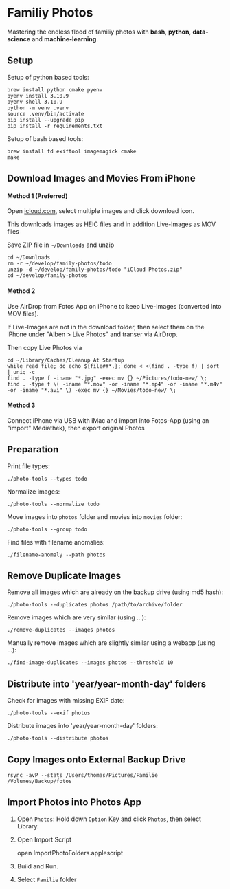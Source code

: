 # Familiy Photos

Mastering the endless flood of familiy photos with **bash**, **python**, **data-science** and **machine-learning**.

## Setup

Setup of python based tools:

    brew install python cmake pyenv
    pyenv install 3.10.9
    pyenv shell 3.10.9
    python -m venv .venv
    source .venv/bin/activate
    pip install --upgrade pip
    pip install -r requirements.txt

Setup of bash based tools:

    brew install fd exiftool imagemagick cmake
    make

## Download Images and Movies From iPhone

#### Method 1 (Preferred)

Open [icloud.com](https://www.icloud.com), select multiple images and click download icon. 

This downloads images as HEIC files and in addition Live-Images as MOV files

Save ZIP file in `~/Downloads` and unzip

    cd ~/Downloads
    rm -r ~/develop/family-photos/todo
    unzip -d ~/develop/family-photos/todo "iCloud Photos.zip"
    cd ~/develop/family-photos

#### Method 2

Use AirDrop from Fotos App on iPhone to keep Live-Images (converted into MOV files).

If Live-Images are not in the download folder, then select them on the iPhone under "Alben > Live Photos" and transer via AirDrop. 

Then copy Live Photos via

    cd ~/Library/Caches/Cleanup At Startup
    while read file; do echo ${file##*.}; done < <(find . -type f) | sort | uniq -c
    find . -type f -iname "*.jpg" -exec mv {} ~/Pictures/todo-new/ \;
    find . -type f \( -iname "*.mov" -or -iname "*.mp4" -or -iname "*.m4v" -or -iname "*.avi" \) -exec mv {} ~/Movies/todo-new/ \;

#### Method 3

Connect iPhone via USB with iMac and import into Fotos-App (using an "import" Mediathek), then export original Photos

## Preparation

Print file types:

    ./photo-tools --types todo

Normalize images:

    ./photo-tools --normalize todo

Move images into `photos` folder and movies into `movies` folder:

    ./photo-tools --group todo

Find files with filename anomalies:

    ./filename-anomaly --path photos

## Remove Duplicate Images

Remove all images which are already on the backup drive (using md5 hash):

    ./photo-tools --duplicates photos /path/to/archive/folder

Remove images which are very similar (using ...):

    ./remove-duplicates --images photos

Manually remove images which are slightly similar using a webapp (using ...):

    ./find-image-duplicates --images photos --threshold 10

## Distribute into 'year/year-month-day' folders

Check for images with missing EXIF date:

    ./photo-tools --exif photos

Distribute images into 'year/year-month-day' folders:

    ./photo-tools --distribute photos

## Copy Images onto External Backup Drive

    rsync -avP --stats /Users/thomas/Pictures/Familie /Volumes/Backup/fotos

## Import Photos into Photos App

1. Open `Photos`: Hold down `Option` Key and click `Photos`, then select Library.

2. Open Import Script

    open ImportPhotoFolders.applescript

3. Build and Run.

4. Select `Familie` folder


